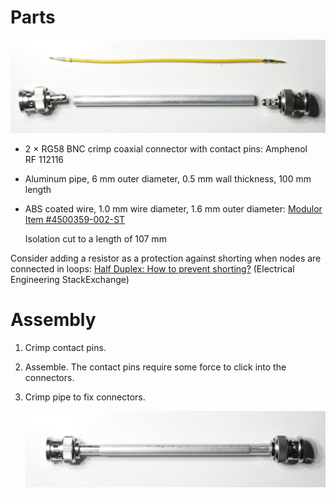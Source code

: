 Parts
=====

![Parts](images/parts.jpg)

  * 2 × RG58 BNC crimp coaxial connector with contact pins: Amphenol RF 112116

  * Aluminum pipe, 6 mm outer diameter, 0.5 mm wall thickness, 100 mm length

  * ABS coated wire, 1.0 mm wire diameter, 1.6 mm outer diameter:
    [Modulor Item #4500359-002-ST][1]

    Isolation cut to a length of 107 mm

Consider adding a resistor as a protection against shorting when nodes are
connected in loops: [Half Duplex: How to prevent shorting?][2] (Electrical
Engineering StackExchange)


Assembly
========

 1. Crimp contact pins.

 2. Assemble. The contact pins require some force to click into the connectors.

 3. Crimp pipe to fix connectors.

    ![Finished edge](images/finished.jpg)

[1]: https://www.modulor.de/en/abs-round-tube-opaque-coloured-oe-1-6-l-760-mm-wire-yellow.html
[2]: https://electronics.stackexchange.com/q/368116/21817
